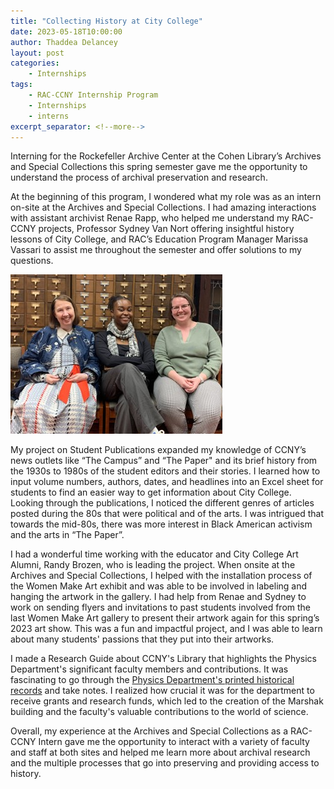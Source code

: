 ```yaml
---
title: "Collecting History at City College"
date: 2023-05-18T10:00:00
author: Thaddea Delancey
layout: post
categories:
    - Internships
tags:
    - RAC-CCNY Internship Program
    - Internships
    - interns
excerpt_separator: <!--more-->
---
```


Interning for the Rockefeller Archive Center at the Cohen Library’s Archives and Special Collections this spring semester gave me the opportunity to understand the process of archival preservation and research. 

<!--more-->

At the beginning of this program, I wondered what my role was as an intern on-site at the Archives and Special Collections. I had amazing interactions with assistant archivist Renae Rapp, who helped me understand my RAC-CCNY projects, Professor Sydney Van Nort offering insightful history lessons of City College, and RAC’s Education Program Manager Marissa Vassari to assist me throughout the semester and offer solutions to my questions.

![Sydney Van Nort, Thaddea Delancey, Renae Rapp](/assets/img/2023/05/thaddea-at-ccny-archives.jpg)

My project on Student Publications expanded my knowledge of CCNY’s news outlets like “The Campus” and “The Paper" and its brief history from the 1930s to 1980s of the student editors and their stories. I learned how to input volume numbers, authors, dates, and headlines into an Excel sheet for students to find an easier way to get information about City College. Looking through the publications, I noticed the different genres of articles posted during the 80s that were political and of the arts. I was intrigued that towards the mid-80s, there was more interest in Black American activism and the arts in “The Paper”.

I had a wonderful time working with the educator and City College Art Alumni, Randy Brozen, who is leading the project. When onsite at the Archives and Special Collections, I helped with the installation process of the Women Make Art exhibit and was able to be involved in labeling and hanging the artwork in the gallery. I had help from Renae and Sydney to work on sending flyers and invitations to past students involved from the last Women Make Art gallery to present their artwork again for this spring’s 2023 art show. This was a fun and impactful project, and I was able to learn about many students' passions that they put into their artworks.

I made a Research Guide about CCNY's Library that highlights the Physics Department's significant faculty members and contributions. It was fascinating to go through the [Physics Department's printed historical records](https://library.ccny.cuny.edu/c.php?g=1312832) and take notes. I realized how crucial it was for the department to receive grants and research funds, which led to the creation of the Marshak building and the faculty's valuable contributions to the world of science.

Overall, my experience at the Archives and Special Collections as a RAC-CCNY Intern gave me the opportunity to interact with a variety of faculty and staff at both sites and helped me learn more about archival research and the multiple processes that go into preserving and providing access to history.
